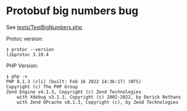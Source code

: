 # Protobuf big numbers bug

See [tests/TestBigNumbers.php](tests/TestBigNumbers.php)

Protoc version:
```
❯ protoc --version
libprotoc 3.19.4

```

PHP Version:
```
❯ php -v
PHP 8.1.3 (cli) (built: Feb 16 2022 14:36:17) (NTS)
Copyright (c) The PHP Group
Zend Engine v4.1.3, Copyright (c) Zend Technologies
    with Xdebug v3.1.3, Copyright (c) 2002-2022, by Derick Rethans
    with Zend OPcache v8.1.3, Copyright (c), by Zend Technologies
```
